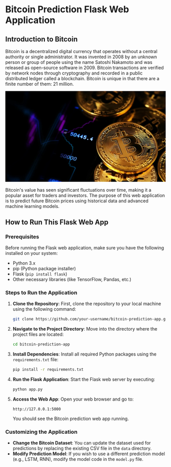 # Bitcoin Prediction Flask Web Application

## Introduction to Bitcoin
Bitcoin is a decentralized digital currency that operates without a central authority or single administrator. It was invented in 2008 by an unknown person or group of people using the name Satoshi Nakamoto and was released as open-source software in 2009. Bitcoin transactions are verified by network nodes through cryptography and recorded in a public distributed ledger called a blockchain. Bitcoin is unique in that there are a finite number of them: 21 million.

![Bitcoin](https://github.com/Nishant2018/Bit-Coin-Prediction-LSTM/blob/main/static/css/1.jpg)

Bitcoin's value has seen significant fluctuations over time, making it a popular asset for traders and investors. The purpose of this web application is to predict future Bitcoin prices using historical data and advanced machine learning models.
    
## How to Run This Flask Web App       
      
### Prerequisites
Before running the Flask web application, make sure you have the following installed on your system:
- Python 3.x
- pip (Python package installer)
- Flask (`pip install flask`)
- Other necessary libraries (like TensorFlow, Pandas, etc.)

### Steps to Run the Application
1. **Clone the Repository**: First, clone the repository to your local machine using the following command:
    ```bash
    git clone https://github.com/your-username/bitcoin-prediction-app.git
    ```
    
2. **Navigate to the Project Directory**: Move into the directory where the project files are located:
    ```bash
    cd bitcoin-prediction-app
    ```

3. **Install Dependencies**: Install all required Python packages using the `requirements.txt` file:
    ```bash
    pip install -r requirements.txt
    ```

4. **Run the Flask Application**: Start the Flask web server by executing:
    ```bash
    python app.py
    ```

5. **Access the Web App**: Open your web browser and go to:
    ```
    http://127.0.0.1:5000
    ```
    You should see the Bitcoin prediction web app running.

### Customizing the Application
- **Change the Bitcoin Dataset**: You can update the dataset used for predictions by replacing the existing CSV file in the `data` directory.
- **Modify Prediction Model**: If you wish to use a different prediction model (e.g., LSTM, RNN), modify the model code in the `model.py` file.

```markdown

